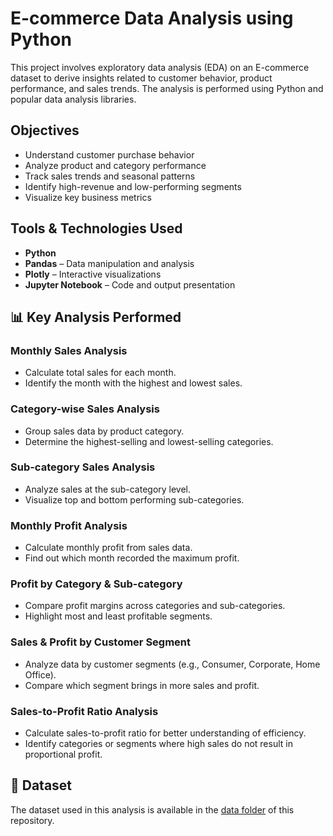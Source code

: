 # E-commerce Data Analysis using Python

This project involves exploratory data analysis (EDA) on an E-commerce dataset to derive insights related to customer behavior, product performance, and sales trends. The analysis is performed using Python and popular data analysis libraries.

## Objectives

- Understand customer purchase behavior
- Analyze product and category performance
- Track sales trends and seasonal patterns
- Identify high-revenue and low-performing segments
- Visualize key business metrics

## Tools & Technologies Used

- **Python**
- **Pandas** – Data manipulation and analysis
- **Plotly** – Interactive visualizations
- **Jupyter Notebook** – Code and output presentation

## 📊 Key Analysis Performed

### Monthly Sales Analysis
- Calculate total sales for each month.
- Identify the month with the highest and lowest sales.
### Category-wise Sales Analysis
- Group sales data by product category.
- Determine the highest-selling and lowest-selling categories.
### Sub-category Sales Analysis
- Analyze sales at the sub-category level.
- Visualize top and bottom performing sub-categories.
### Monthly Profit Analysis
- Calculate monthly profit from sales data.
- Find out which month recorded the maximum profit.
### Profit by Category & Sub-category
- Compare profit margins across categories and sub-categories.
- Highlight most and least profitable segments.
### Sales & Profit by Customer Segment
- Analyze data by customer segments (e.g., Consumer, Corporate, Home Office).
- Compare which segment brings in more sales and profit.
### Sales-to-Profit Ratio Analysis
- Calculate sales-to-profit ratio for better understanding of efficiency.
- Identify categories or segments where high sales do not result in proportional profit.

## 📁 Dataset

The dataset used in this analysis is available in the [data folder](./data/your_dataset.csv) of this repository.





